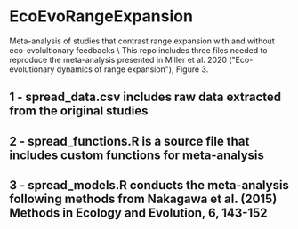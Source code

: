 # EcoEvoRangeExpansion
Meta-analysis of studies that contrast range expansion with and without eco-evolultionary feedbacks
\\
This repo includes three files needed to reproduce the meta-analysis presented in Miller et al. 2020 ("Eco-evolutionary dynamics of range expansion"), Figure 3.
## 1 - spread_data.csv includes raw data extracted from the original studies
## 2 - spread_functions.R is a source file that includes custom functions for meta-analysis
## 3 - spread_models.R conducts the meta-analysis following methods from Nakagawa et al. (2015) Methods in Ecology and Evolution, 6, 143-152
